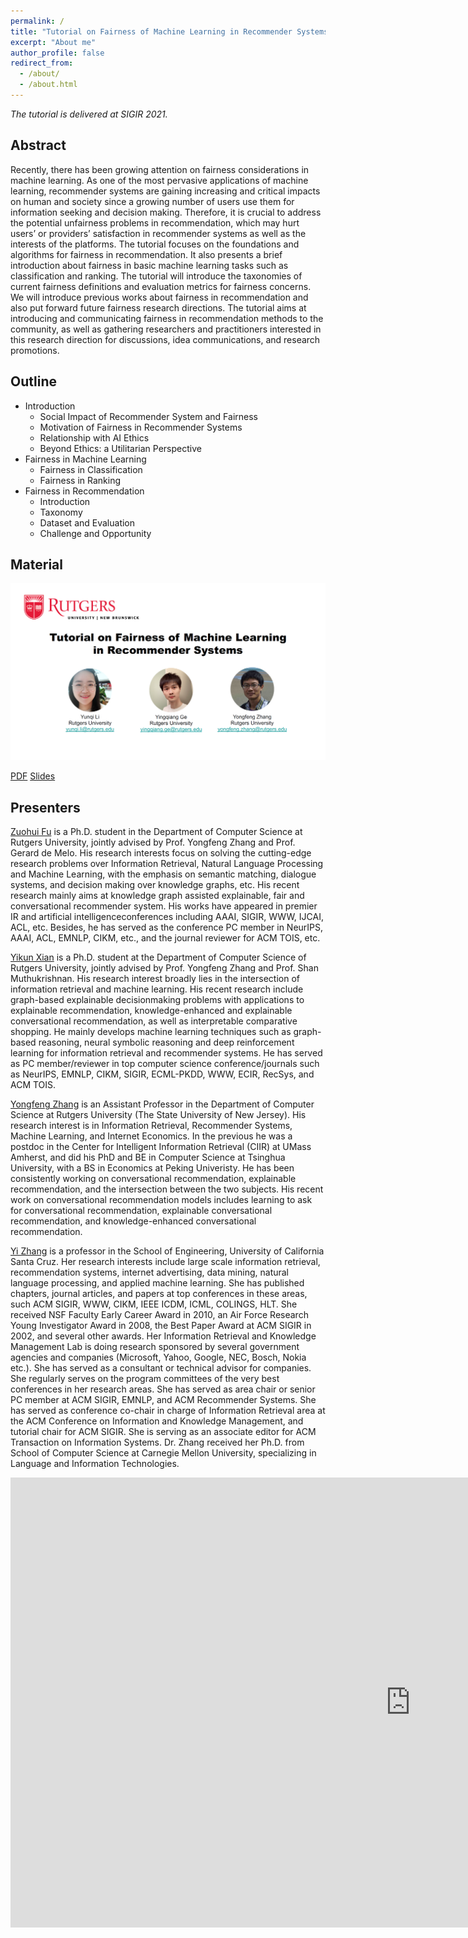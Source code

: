 ```yaml
---
permalink: /
title: "Tutorial on Fairness of Machine Learning in Recommender Systems"
excerpt: "About me"
author_profile: false
redirect_from: 
  - /about/
  - /about.html
---
```


*The tutorial is delivered at SIGIR 2021.*
<!-- <img src='/Conversational-RecSys.github.io/images/Rio-1000x180.jpg'>
 -->
Abstract
------
Recently, there has been growing attention on fairness considerations in machine learning. As one of the most pervasive applications of machine learning, recommender systems are gaining increasing and critical impacts on human and society since a growing number of users use them for information seeking and decision making. Therefore, it is crucial to address the potential unfairness problems in recommendation, which may hurt users’ or providers’ satisfaction in recommender systems as well as the interests of the platforms. The tutorial focuses on the foundations and algorithms for fairness in recommendation. It also presents a brief introduction about fairness in basic machine learning tasks such as classification and ranking. The tutorial will introduce the taxonomies of current fairness definitions and evaluation metrics for fairness concerns.
We will introduce previous works about fairness in recommendation and also put forward future fairness research directions. The tutorial aims at introducing and communicating fairness in recommendation methods to the community, as well as gathering researchers and practitioners interested in this research direction for discussions, idea communications, and research promotions.

Outline
------
* Introduction
  * Social Impact of Recommender System and Fairness
  * Motivation of Fairness in Recommender Systems
  * Relationship with AI Ethics
  * Beyond Ethics: a Utilitarian Perspective
* Fairness in Machine Learning
  * Fairness in Classification
  * Fairness in Ranking
* Fairness in Recommendation
  * Introduction
  * Taxonomy
  * Dataset and Evaluation
  * Challenge and Opportunity

Material
------

<!--img src='/images/image-alignment-1200x4002.jpg'><br/-->
<img src='../images/cover_page.png'>

<!--iframe width="1280" height="720" src="https://www.youtube.com/embed/ekGljvAXIKE" frameborder="0" allow="accelerometer; autoplay; clipboard-write; encrypted-media; gyroscope; picture-in-picture" allowfullscreen></iframe-->

[PDF](src='../files/Tutorial_on_Fairness_in_Recommendation.pdf')   [Slides]('../files/Tutorial_on_Fairness_in_Recommendation_Slides.pdf')
<!-- [Video](https://www.youtube.com/watch?v=RdGnJSRA0aw)  -->

Presenters
------
[Zuohui Fu](https://zuohuif.github.io/) is a Ph.D. student in the Department of Computer Science at Rutgers University, jointly advised by Prof. Yongfeng Zhang and Prof. Gerard de Melo. His research interests focus on solving the cutting-edge research problems over Information Retrieval, Natural
Language Processing and Machine Learning, with the emphasis on semantic matching, dialogue systems, and decision making over knowledge graphs, etc. His recent research mainly aims at knowledge graph assisted explainable, fair and conversational recommender system. His works have appeared in premier IR and artificial intelligenceconferences including AAAI, SIGIR, WWW, IJCAI, ACL, etc. Besides, he has served as the conference PC member in NeurIPS, AAAI, ACL, EMNLP, CIKM, etc., and the journal reviewer for ACM TOIS, etc.

[Yikun Xian](https://orcax.github.io/) is a Ph.D. student at the Department of Computer Science of Rutgers University, jointly advised by Prof. Yongfeng Zhang and Prof. Shan Muthukrishnan. His research interest broadly lies in the intersection of information retrieval and machine learning. His recent research include graph-based explainable decisionmaking problems with applications to explainable recommendation, knowledge-enhanced and explainable conversational recommendation, as well as interpretable comparative shopping. He mainly develops machine learning techniques such as graph-based reasoning, neural symbolic reasoning and deep reinforcement learning for information retrieval and recommender systems. He has served as PC member/reviewer in top computer science conference/journals such as NeurIPS, EMNLP, CIKM, SIGIR, ECML-PKDD, WWW, ECIR, RecSys, and ACM TOIS.

[Yongfeng Zhang](http://yongfeng.me/) is an Assistant Professor in the Department of Computer Science at Rutgers University (The State University of New Jersey). His research interest is in Information Retrieval, Recommender Systems, Machine Learning, and Internet Economics. In the previous he was a postdoc in the Center for Intelligent Information Retrieval (CIIR) at UMass Amherst, and did his PhD and BE in Computer Science at Tsinghua University, with a BS in Economics at Peking Univeristy. He has been consistently working on conversational recommendation, explainable recommendation, and the intersection between the two subjects. His recent work on conversational recommendation models includes learning to ask for conversational recommendation, explainable conversational recommendation, and knowledge-enhanced conversational recommendation.

[Yi Zhang](https://sites.google.com/ucsc.edu/yizhang) is a professor in the School of Engineering, University of California Santa Cruz. Her research interests include large scale information retrieval, recommendation systems, internet advertising, data mining, natural language processing, and applied machine learning. She has published chapters, journal articles, and papers at top conferences in these areas, such ACM SIGIR, WWW, CIKM, IEEE ICDM, ICML, COLINGS, HLT. She received NSF Faculty Early Career Award in 2010, an Air Force Research Young Investigator Award in 2008, the Best Paper Award at ACM SIGIR in 2002, and several other awards. Her Information Retrieval and Knowledge Management Lab is doing research sponsored by several government agencies and companies (Microsoft, Yahoo, Google, NEC, Bosch, Nokia etc.). She has served as a consultant or technical advisor for companies. She regularly serves on the program committees of the very best conferences in her research areas. She has served as area chair or senior PC member at ACM SIGIR, EMNLP, and ACM Recommender Systems. She has served as conference co-chair in charge of Information Retrieval area at the ACM Conference on Information and Knowledge Management, and tutorial chair for ACM SIGIR. She is serving as an associate editor for ACM Transaction on Information Systems. Dr. Zhang received her Ph.D. from School of Computer Science at Carnegie Mellon University, specializing in Language and Information Technologies.


<iframe width="1280" height="720" src="https://www.youtube.com/embed/RdGnJSRA0aw" frameborder="0" allow="accelerometer; autoplay; clipboard-write; encrypted-media; gyroscope; picture-in-picture" allowfullscreen></iframe>

